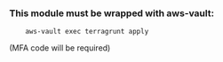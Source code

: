 ### This module must be wrapped with aws-vault:

        aws-vault exec terragrunt apply

(MFA code will be required)